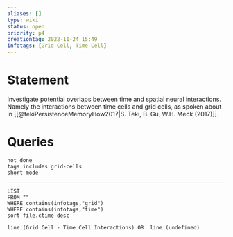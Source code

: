 ```yaml
---
aliases: []
type: wiki
status: open
priority: p4
creationtag: 2022-11-24 15:49
infotags: [Grid-Cell, Time-Cell]
---
```

# Statement
Investigate potential overlaps between time and spatial neural interactions. Namely the interactions between time cells and grid cells, as spoken about in [[@tekiPersistenceMemoryHow2017|S. Teki, B. Gu, W.H. Meck (2017)]].

# Queries
```tasks
not done
tags includes grid-cells
short mode
```
---
```dataview
LIST
FROM ""
WHERE contains(infotags,"grid")
WHERE contains(infotags,"time")
sort file.ctime desc
``` 
```query 
line:(Grid Cell - Time Cell Interactions) OR  line:(undefined) 
```